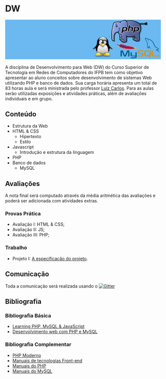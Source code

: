 # DW

![Banner da disciplina](assets/dw.png)

A disciplina de Desenvolvimento para Web (DW) do Curso Superior de Tecnologia em Redes de Computadores do IFPB tem como objetivo apresentar ao aluno conceitos sobre desenvolvimento de sistemas Web utilizando PHP e banco de dados. Sua carga horária apresenta um total de 83 horas aula e será ministrada pelo professor [Luiz Carlos](). Para as aulas serão utilizadas exposições e atividades práticas, além de avaliações individuais e em grupo.

## Conteúdo

* Estrutura da Web
* HTML & CSS
  * Hipertexto
  * Estilo
* Javascript
  * Introdução e estrutura da linguagem
* PHP
* Banco de dados
  * MySQL

## Avaliações

A nota final será computado através da média aritmética das avaliações e poderá ser adicionada com atividades extras.

### Provas Prática
* Avaliação I: HTML & CSS;
* Avaliação II: JS;
* Avaliação III: PHP;

### Trabalho
* Projeto I: [A especificação do projeto]().

## Comunicação
Toda a comunicação será realizada usando o [![Gitter](https://badges.gitter.im/Join%20Chat.svg)](https://gitter.im/ifpb/dw?utm_source=badge&utm_medium=badge&utm_campaign=pr-badge)

## Bibliografia

### Bibliografia Básica

* [Learning PHP, MySQL & JavaScript](http://shop.oreilly.com/product/0636920036463.do)
* [Desenvolvimento web com PHP e MySQL](http://www.casadocodigo.com.br/products/livro-php-mysql)

### Bibliografia Complementar

* [PHP Moderno](http://novatec.com.br/livros/phpmoderno/)
* [Manuais de tecnologias Front-end](https://www.webplatform.org/)
* [Manuais do PHP](http://www.php.net)
* [Manuais do MySQL](http://www.mysql.com)
